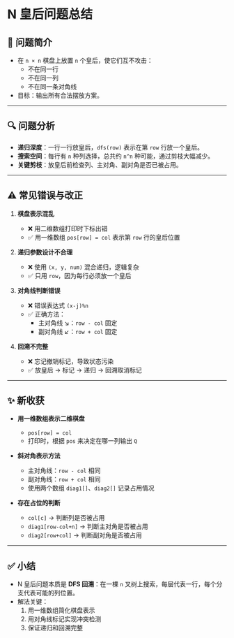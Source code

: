 # N 皇后问题总结

## 📌 问题简介
- 在 `n × n` 棋盘上放置 `n` 个皇后，使它们互不攻击：  
  - 不在同一行  
  - 不在同一列  
  - 不在同一条对角线  
- 目标：输出所有合法摆放方案。

---

## 🔍 问题分析
- **递归深度**：一行一行放皇后，`dfs(row)` 表示在第 `row` 行放一个皇后。  
- **搜索空间**：每行有 `n` 种列选择，总共约 `n^n` 种可能，通过剪枝大幅减少。  
- **关键剪枝**：放皇后前检查列、主对角、副对角是否已被占用。

---

## ⚠️ 常见错误与改正
1. **棋盘表示混乱**  
   - ❌ 用二维数组打印时下标出错  
   - ✅ 用一维数组 `pos[row] = col` 表示第 `row` 行的皇后位置  

2. **递归参数设计不合理**  
   - ❌ 使用 `(x, y, num)` 混合递归，逻辑复杂  
   - ✅ 只用 `row`，因为每行必须放一个皇后  

3. **对角线判断错误**  
   - ❌ 错误表达式 `(x-j)%n`  
   - ✅ 正确方法：  
     - 主对角线 ↘：`row - col` 固定  
     - 副对角线 ↙：`row + col` 固定  

4. **回溯不完整**  
   - ❌ 忘记撤销标记，导致状态污染  
   - ✅ 放皇后 → 标记 → 递归 → 回溯取消标记  

---

## ✨ 新收获
- **用一维数组表示二维棋盘**  
  - `pos[row] = col`  
  - 打印时，根据 `pos` 来决定在哪一列输出 `Q`  

- **斜对角表示方法**  
  - 主对角线：`row - col` 相同  
  - 副对角线：`row + col` 相同  
  - 使用两个数组 `diag1[]`、`diag2[]` 记录占用情况  

- **存在占位的判断**  
  - `col[c]` → 判断列是否被占用  
  - `diag1[row-col+n]` → 判断主对角是否被占用  
  - `diag2[row+col]` → 判断副对角是否被占用  

---

## ✅ 小结
- N 皇后问题本质是 **DFS 回溯**：在一棵 `n` 叉树上搜索，每层代表一行，每个分支代表可能的列位置。  
- 解法关键：  
  1. 用一维数组简化棋盘表示  
  2. 用对角线标记实现冲突检测  
  3. 保证递归和回溯完整  
